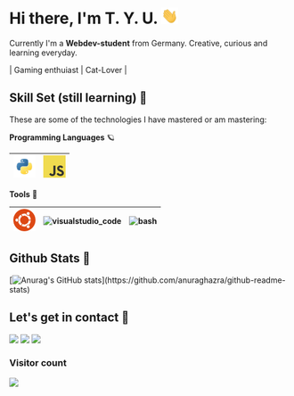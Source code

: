 <h1> Hi there, I'm T. Y. U. <img  src="https://raw.githubusercontent.com/ABSphreak/ABSphreak/master/gifs/Hi.gif" width="30px"></h1>

Currently I'm a **Webdev-student** from Germany. Creative, curious and learning everyday.

 | Gaming enthuiast | Cat-Lover | 
  
## Skill Set (still learning) 💪   

These are some of the technologies I have mastered or am mastering:
  
**Programming Languages** 🪐
  
<img title="Python" alt="Python" width="40px" src="https://raw.githubusercontent.com/github/explore/master/topics/python/python.png" />|<img alt="JS" title="JavaScript" width="40px" src="https://raw.githubusercontent.com/github/explore/master/topics/javascript/javascript.png">
|--|--|
  
**Tools** 🧰

<img title="Ubuntu" alt="Ubuntu" width="40px" src="https://raw.githubusercontent.com/github/explore/master/topics/ubuntu/ubuntu.png">|<img src="https://cdn.icon-icons.com/icons2/2107/PNG/512/file_type_vscode_icon_130084.png" alt="visualstudio_code" width="40px">|<img src="https://cdn.icon-icons.com/icons2/350/PNG/512/bash_36261.png" alt="bash" width="40px">
|--|--|--|

## Github Stats 📯

[![Anurag's GitHub stats](https://github-readme-stats.vercel.app/api?username=YasinUz&show_icons=true&theme=radical&include_all_commits=true")](https://github.com/anuraghazra/github-readme-stats)

## Let's get in contact 📕

[![](https://img.shields.io/badge/-linkedin-0073B1?style=flat-square)](http://linkedin.com/in/)
[![](https://img.shields.io/badge/-twitter-1C9CEA?style=flat-square)](https://twitter.com/)
[![](https://img.shields.io/badge/-resume-332B40?style=flat-square)](https://resume.io/)

  
### Visitor count
<img src="https://profile-counter.glitch.me/YasinUz/count.svg" />


